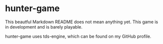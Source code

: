 # hunter-game
This beautful Markdown README does not mean anything yet.
This game is in development and is barely playable.

hunter-game uses tds-engine, which can be found on my GitHub profile.
